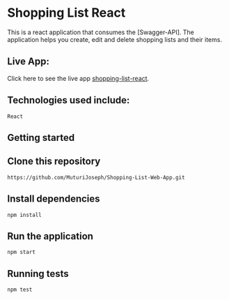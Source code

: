
# Shopping List React
This is a react application that consumes the [Swagger-API]. The application helps you create, edit and delete shopping lists and their items.

## Live App:
Click here to see the live app [shopping-list-react]().
## Technologies used include:

    React

## Getting started

## Clone this repository

    https://github.com/MuturiJoseph/Shopping-List-Web-App.git

## Install dependencies

    npm install

## Run the application

    npm start

## Running tests

    npm test

